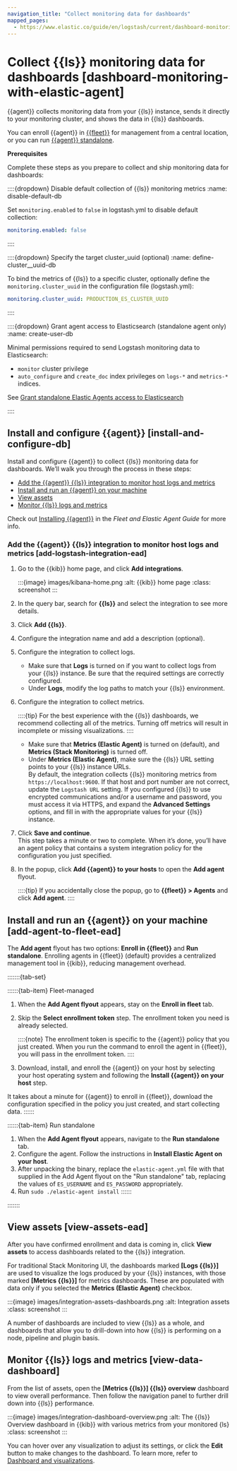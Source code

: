 ```yaml
---
navigation_title: "Collect monitoring data for dashboards"
mapped_pages:
  - https://www.elastic.co/guide/en/logstash/current/dashboard-monitoring-with-elastic-agent.html
---
```


# Collect {{ls}} monitoring data for dashboards [dashboard-monitoring-with-elastic-agent]


{{agent}} collects monitoring data from your {{ls}} instance, sends it directly to your monitoring cluster, and shows the data in {{ls}} dashboards.

You can enroll {{agent}} in [{{fleet}}](docs-content://reference/fleet/install-fleet-managed-elastic-agent.md) for management from a central location, or you can run [{{agent}} standalone](docs-content://reference/fleet/install-standalone-elastic-agent.md).

**Prerequisites**

Complete these steps as you prepare to collect and ship monitoring data for dashboards:

::::{dropdown} Disable default collection of {{ls}} monitoring metrics
:name: disable-default-db

Set `monitoring.enabled` to `false` in logstash.yml to disable default collection:

```yaml
monitoring.enabled: false
```

::::


::::{dropdown} Specify the target cluster_uuid (optional)
:name: define-cluster__uuid-db

To bind the metrics of {{ls}} to a specific cluster, optionally define the `monitoring.cluster_uuid` in the configuration file (logstash.yml):

```yaml
monitoring.cluster_uuid: PRODUCTION_ES_CLUSTER_UUID
```

::::


::::{dropdown}  Grant agent access to Elasticsearch (standalone agent only)
:name: create-user-db


Minimal permissions required to send Logstash monitoring data to Elasticsearch:

* `monitor` cluster privilege
* `auto_configure` and `create_doc` index privileges on `logs-*` and `metrics-*` indices.

See [Grant standalone Elastic Agents access to Elasticsearch](docs-content://reference/fleet/grant-access-to-elasticsearch.md)

::::



## Install and configure {{agent}} [install-and-configure-db]

Install and configure {{agent}} to collect {{ls}} monitoring data for dashboards. We’ll walk you through the process in these steps:

* [Add the {{agent}} {{ls}} integration to monitor host logs and metrics](#add-logstash-integration-ead)
* [Install and run an {{agent}} on your machine](#add-agent-to-fleet-ead)
* [View assets](#view-assets-ead)
* [Monitor {{ls}} logs and metrics](#view-data-dashboard)

Check out [Installing {{agent}}](docs-content://reference/fleet/install-elastic-agents.md) in the *Fleet and Elastic Agent Guide* for more info.


### Add the {{agent}} {{ls}} integration to monitor host logs and metrics [add-logstash-integration-ead]

1. Go to the {{kib}} home page, and click **Add integrations**.

    :::{image} images/kibana-home.png
    :alt: {{kib}} home page
    :class: screenshot
    :::

2. In the query bar, search for **{{ls}}** and select the integration to see more details.
3. Click **Add {{ls}}**.
4. Configure the integration name and add a description (optional).
5. Configure the integration to collect logs.

    * Make sure that **Logs** is turned on if you want to collect logs from your {{ls}} instance. Be sure that the required settings are correctly configured.
    * Under **Logs**, modify the log paths to match your {{ls}} environment.

6. Configure the integration to collect metrics.

    ::::{tip}
    For the best experience with the {{ls}} dashboards, we recommend collecting all of the metrics. Turning off metrics will result in incomplete or missing visualizations.
    ::::

    * Make sure that **Metrics (Elastic Agent)** is turned on (default), and **Metrics (Stack Monitoring)** is turned off.
    * Under **Metrics (Elastic Agent)**, make sure the {{ls}} URL setting points to your {{ls}} instance URLs.<br> By default, the integration collects {{ls}} monitoring metrics from `https://localhost:9600`. If that host and port number are not correct, update the `Logstash URL` setting. If you configured {{ls}} to use encrypted communications and/or a username and password, you must access it via HTTPS, and expand the **Advanced Settings** options, and fill in with the appropriate values for your {{ls}} instance.

7. Click **Save and continue**.<br> This step takes a minute or two to complete. When it’s done, you’ll have an agent policy that contains a system integration policy for the configuration you just specified.
8. In the popup, click **Add {{agent}} to your hosts** to open the **Add agent** flyout.

    ::::{tip}
    If you accidentally close the popup, go to **{{fleet}} > Agents** and click **Add agent**.
    ::::



## Install and run an {{agent}} on your machine [add-agent-to-fleet-ead]

The **Add agent** flyout has two options: **Enroll in {{fleet}}** and **Run standalone**. Enrolling agents in {{fleet}} (default) provides a centralized management tool in {{kib}}, reducing management overhead.

:::::::{tab-set}

::::::{tab-item} Fleet-managed
1. When the **Add Agent flyout** appears, stay on the **Enroll in fleet** tab.
2. Skip the **Select enrollment token** step. The enrollment token you need is already selected.

    ::::{note}
    The enrollment token is specific to the {{agent}} policy that you just created. When you run the command to enroll the agent in {{fleet}}, you will pass in the enrollment token.
    ::::

3. Download, install, and enroll the {{agent}} on your host by selecting your host operating system and following the **Install {{agent}} on your host** step.

It takes about a minute for {{agent}} to enroll in {{fleet}}, download the configuration specified in the policy you just created, and start collecting data.
::::::

::::::{tab-item} Run standalone
1. When the **Add Agent flyout** appears, navigate to the **Run standalone** tab.
2. Configure the agent. Follow the instructions in **Install Elastic Agent on your host**.
3. After unpacking the binary, replace the `elastic-agent.yml` file with that supplied in the Add Agent flyout on the "Run standalone" tab, replacing the values of `ES_USERNAME` and `ES_PASSWORD` appropriately.
4. Run `sudo ./elastic-agent install`
::::::

:::::::

## View assets [view-assets-ead]

After you have confirmed enrollment and data is coming in,  click **View assets** to access dashboards related to the {{ls}} integration.

For traditional Stack Monitoring UI, the dashboards marked **[Logs {{ls}}]** are used to visualize the logs produced by your {{ls}} instances, with those marked **[Metrics {{ls}}]** for metrics dashboards. These are populated with data only if you selected the **Metrics (Elastic Agent)** checkbox.

:::{image} images/integration-assets-dashboards.png
:alt: Integration assets
:class: screenshot
:::

A number of dashboards are included to view {{ls}} as a whole, and dashboards that allow you to drill-down into how {{ls}} is performing on a node, pipeline and plugin basis.


## Monitor {{ls}} logs and metrics [view-data-dashboard]

From the list of assets, open the **[Metrics {{ls}}] {{ls}} overview** dashboard to view overall performance. Then follow the navigation panel to further drill down into {{ls}} performance.

:::{image} images/integration-dashboard-overview.png
:alt: The {{ls}} Overview dashboard in {{kib}} with various metrics from your monitored {ls}
:class: screenshot
:::

You can hover over any visualization to adjust its settings, or click the **Edit** button to make changes to the dashboard. To learn more, refer to [Dashboard and visualizations](docs-content://explore-analyze/dashboards.md).
